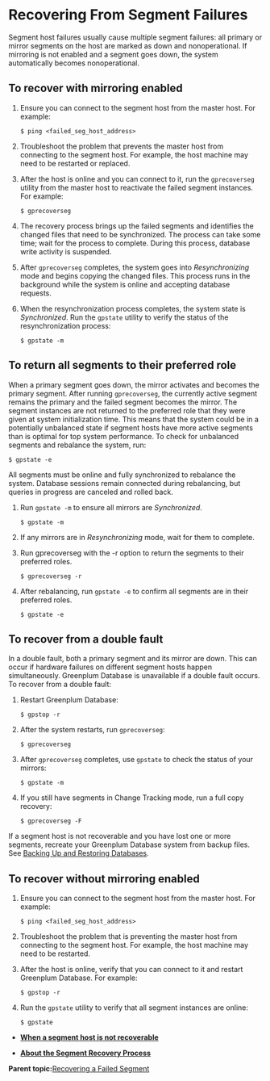 # Recovering From Segment Failures 

Segment host failures usually cause multiple segment failures: all primary or mirror segments on the host are marked as down and nonoperational. If mirroring is not enabled and a segment goes down, the system automatically becomes nonoperational.

## To recover with mirroring enabled 

1.  Ensure you can connect to the segment host from the master host. For example:

    ```
    $ ping <failed_seg_host_address>
    ```

2.  Troubleshoot the problem that prevents the master host from connecting to the segment host. For example, the host machine may need to be restarted or replaced.
3.  After the host is online and you can connect to it, run the `gprecoverseg` utility from the master host to reactivate the failed segment instances. For example:

    ```
    $ gprecoverseg
    ```

4.  The recovery process brings up the failed segments and identifies the changed files that need to be synchronized. The process can take some time; wait for the process to complete. During this process, database write activity is suspended.
5.  After `gprecoverseg` completes, the system goes into *Resynchronizing* mode and begins copying the changed files. This process runs in the background while the system is online and accepting database requests.
6.  When the resynchronization process completes, the system state is *Synchronized*. Run the `gpstate` utility to verify the status of the resynchronization process:

    ```
    $ gpstate -m
    ```


## To return all segments to their preferred role 

When a primary segment goes down, the mirror activates and becomes the primary segment. After running `gprecoverseg`, the currently active segment remains the primary and the failed segment becomes the mirror. The segment instances are not returned to the preferred role that they were given at system initialization time. This means that the system could be in a potentially unbalanced state if segment hosts have more active segments than is optimal for top system performance. To check for unbalanced segments and rebalance the system, run:

```
$ gpstate -e
```

All segments must be online and fully synchronized to rebalance the system. Database sessions remain connected during rebalancing, but queries in progress are canceled and rolled back.

1.  Run `gpstate -m` to ensure all mirrors are *Synchronized*.

    ```
    $ gpstate -m
    ```

2.  If any mirrors are in *Resynchronizing* mode, wait for them to complete.
3.  Run gprecoverseg with the -r option to return the segments to their preferred roles.

    ```
    $ gprecoverseg -r
    ```

4.  After rebalancing, run `gpstate -e` to confirm all segments are in their preferred roles.

    ```
    $ gpstate -e
    ```


## To recover from a double fault 

In a double fault, both a primary segment and its mirror are down. This can occur if hardware failures on different segment hosts happen simultaneously. Greenplum Database is unavailable if a double fault occurs. To recover from a double fault:

1.  Restart Greenplum Database:

    ```
    $ gpstop -r
    ```

2.  After the system restarts, run `gprecoverseg`:

    ```
    $ gprecoverseg
    ```

3.  After `gprecoverseg` completes, use `gpstate` to check the status of your mirrors:

    ```
    $ gpstate -m
    ```

4.  If you still have segments in Change Tracking mode, run a full copy recovery:

    ```
    $ gprecoverseg -F
    ```


If a segment host is not recoverable and you have lost one or more segments, recreate your Greenplum Database system from backup files. See [Backing Up and Restoring Databases](../../managing/backup-main.html).

## To recover without mirroring enabled 

1.  Ensure you can connect to the segment host from the master host. For example:

    ```
    $ ping <failed_seg_host_address>
    ```

2.  Troubleshoot the problem that is preventing the master host from connecting to the segment host. For example, the host machine may need to be restarted.
3.  After the host is online, verify that you can connect to it and restart Greenplum Database. For example:

    ```
    $ gpstop -r
    ```

4.  Run the `gpstate` utility to verify that all segment instances are online:

    ```
    $ gpstate
    ```


-   **[When a segment host is not recoverable](../../highavail/topics/g-when-a-segment-host-is-not-recoverable.html)**  

-   **[About the Segment Recovery Process](../../highavail/topics/gprecover-steps.html)**  


**Parent topic:**[Recovering a Failed Segment](../../highavail/topics/g-recovering-a-failed-segment.html)

